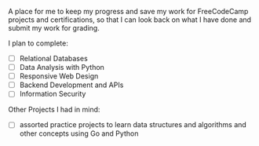 A place for me to keep my progress and save my work for FreeCodeCamp projects and certifications, so that I can look back on what I have done and submit my work for grading. 

I plan to complete:

 - [ ] Relational Databases
 - [ ] Data Analysis with Python
 - [ ] Responsive Web Design
 - [ ] Backend Development and APIs
 - [ ] Information Security

Other Projects I had in mind:

 - [ ] assorted practice projects to learn data structures and algorithms and other concepts using Go and Python
